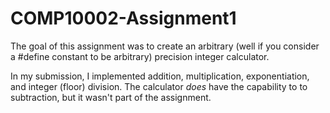 # COMP10002-Assignment1

The goal of this assignment was to create an arbitrary (well if you consider a #define constant to be arbitrary) precision integer calculator.

In my submission, I implemented addition, multiplication, exponentiation, and integer (floor) division. The calculator _does_ have the capability to to subtraction, but it wasn't part of the assignment.
